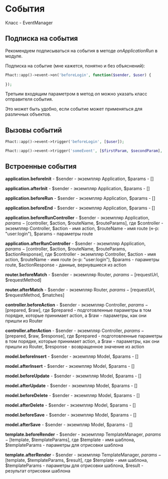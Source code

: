 # События

Класс - EventManager

## Подписка на события

Рекомендуем подписываться на события в методе *onApplicationRun* в модуле.

Подписка на событие (мне кажется, понятно и без объяснений):

```php
Phact::app()->event->on('beforeLogin', function($sender, $user) {
    
});
```

Третьим входящим параметром в метод *on* можно указать класс отправителя события. 

Это может быть удобно, если событие может применяться для различных объектов.


## Вызовы событий

```php
Phact::app()->event->trigger('beforeLogin', [$user]);
```

```php
Phact::app()->event->trigger('someEvent', [$firstParam, $secondParam], $sender);
```

## Встроенные события

**application.beforeInit** - $sender - экземпляр Application, $params - []

**application.afterInit** - $sender - экземпляр Application, $params - []

**application.beforeRun** - $sender - экземпляр Application, $params - []

**application.beforeEnd** - $sender - экземпляр Application, $params - []

**application.beforeRunController** - $sender - экземпляр Application, $params - [$controller, $action, $routeName, $routeParams], где $controller - экземпляр Controller, $action - имя action, $routeName - имя route (н-р: "user:login"), $params - параметры route

**application.afterRunController** - $sender - экземпляр Application, $params - [$controller, $action, $routeName, $routeParams, $actionResponse], где $controller - экземпляр Controller, $action - имя action, $routeName - имя route (н-р: "user:login"), $params - параметры route, $actionResponse - данные, вернувшиеся из action

**router.beforeMatch** - $sender - экземпляр Router, $params - [$requestUrl, $requestMethod]

**router.afterMatch** - $sender - экземпляр Router, $params - [$requestUrl, $requestMethod, $matches]

**controller.beforeAction** - $sender - экземпляр Controller, $params - [$prepared, $raw], где $prepared - подготовленные параметры в том порядке, которые принимает action, а $raw - параметры, как они пришли из Router

**controller.afterAction** - $sender - экземпляр Controller, $params - [$prepared, $raw, $response], где $prepared - подготовленные параметры в том порядке, которые принимает action, а $raw - параметры, как они пришли из Router, $response - возвращенное значение из action

**model.beforeInsert** - $sender - экземпляр Model, $params - []

**model.afterInsert** - $sender - экземпляр Model, $params - []

**model.beforeUpdate** - $sender - экземпляр Model, $params - []

**model.afterUpdate** - $sender - экземпляр Model, $params - []

**model.beforeDelete** - $sender - экземпляр Model, $params - []

**model.afterDelete** - $sender - экземпляр Model, $params - []

**model.beforeSave** - $sender - экземпляр Model, $params - []

**model.afterSave** - $sender - экземпляр Model, $params - []

**template.beforeRender** - $sender - экземпляр TemplateManager, $params - [$template, $templateParams], где $template - имя шаблона, $templateParams - параметры для отрисовки шаблона

**template.afterRender** - $sender - экземпляр TemplateManager, $params - [$template, $templateParams, $result], где $template - имя шаблона, $templateParams - параметры для отрисовки шаблона, $result - результат отрисовки шаблона